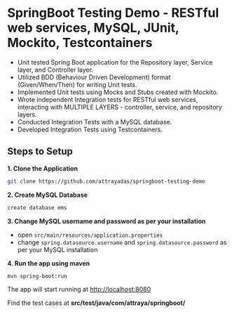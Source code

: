 # SpringBoot Testing Demo - RESTful web services, MySQL, JUnit, Mockito, Testcontainers
- Unit tested Spring Boot application for the Repository layer, Service layer, and Controller layer.
- Utilized BDD (Behaviour Driven Development) format (Given/When/Then) for writing Unit tests.
- Implemented Unit tests using Mocks and Stubs created with Mockito.
- Wrote independent Integration tests for RESTful web services, interacting with MULTIPLE LAYERS - controller, service, and repository layers.
- Conducted Integration Tests with a MySQL database.
- Developed Integration Tests using Testcontainers.

## Steps to Setup

**1. Clone the Application**

```bash
git clone https://github.com/attrayadas/springboot-testing-demo
```

**2. Create MySQL Database**
```bash
create database ems
```

**3. Change MySQL username and password as per your installation**

+ open `src/main/resources/application.properties`
+ change `spring.datasource.username` and `spring.datasource.password` as per your MySQL installation

**4. Run the app using maven**

```bash
mvn spring-boot:run
```
The app will start running at <http://localhost:8080>

Find the test cases at **src/test/java/com/attraya/springboot/**
